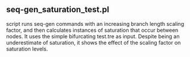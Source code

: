 ## seq-gen_saturation_test.pl
script runs seq-gen commands with an increasing branch length scaling factor, and then calculates instances of saturation that occur between nodes.
It uses the simple bifurcating test.tre as input. Despite being an underestimate of saturation, it shows the effect of the scaling factor on saturation levels.
